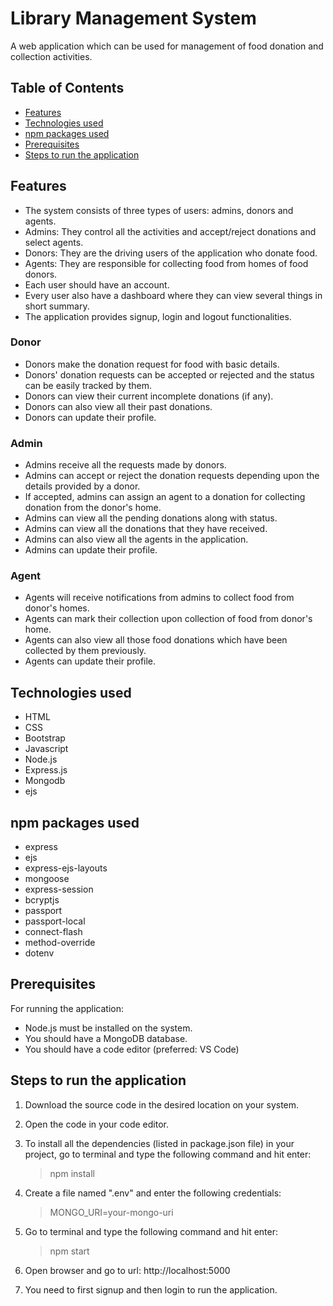 # Library Management System

A web application which can be used for management of food donation and collection activities.

## Table of Contents
* [Features](#features)
* [Technologies used](#technologies-used)
* [npm packages used](#npm-packages-used)
* [Prerequisites](#prerequisites)
* [Steps to run the application](#steps-to-run-the-application)

## Features
- The system consists of three types of users: admins, donors and agents.
- Admins: They control all the activities and accept/reject donations and select agents.
- Donors: They are the driving users of the application who donate food.
- Agents: They are responsible for collecting food from homes of food donors.
- Each user should have an account.
- Every user also have a dashboard where they can view several things in short summary.
- The application provides signup, login and logout functionalities.

### Donor
- Donors make the donation request for food with basic details.
- Donors' donation requests can be accepted or rejected and the status can be easily tracked by them.
- Donors can view their current incomplete donations (if any).
- Donors can also view all their past donations.
- Donors can update their profile.

### Admin
- Admins receive all the requests made by donors.
- Admins can accept or reject the donation requests depending upon the details provided by a donor.
- If accepted, admins can assign an agent to a donation for collecting donation from the donor's home.
- Admins can view all the pending donations along with status.
- Admins can view all the donations that they have received.
- Admins can also view all the agents in the application.
- Admins can update their profile.

### Agent
- Agents will receive notifications from admins to collect food from donor's homes.
- Agents can mark their collection upon collection of food from donor's home.
- Agents can also view all those food donations which have been collected by them previously.
- Agents can update their profile.


## Technologies used
- HTML
- CSS
- Bootstrap
- Javascript
- Node.js
- Express.js
- Mongodb
- ejs

## npm packages used
- express
- ejs
- express-ejs-layouts
- mongoose
- express-session
- bcryptjs
- passport
- passport-local
- connect-flash
- method-override
- dotenv

## Prerequisites
For running the application:
- Node.js must be installed on the system.
- You should have a MongoDB database.
- You should have a code editor (preferred: VS Code)

## Steps to run the application
1. Download the source code in the desired location on your system.

2. Open the code in your code editor.

3. To install all the dependencies (listed in package.json file) in your project, go to terminal and type the following command and hit enter:
	> npm install

4. Create a file named ".env" and enter the following credentials:
	> MONGO_URI=your-mongo-uri

5. Go to terminal and type the following command and hit enter:
	> npm start

6. Open browser and go to url: http://localhost:5000

7. You need to first signup and then login to run the application.

